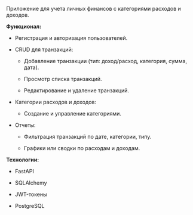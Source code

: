 Приложение для учета личных финансов с категориями расходов и доходов.

**Функционал:**

- Регистрация и авторизация пользователей.
    
- CRUD для транзакций:
    
    - Добавление транзакции (тип: доход/расход, категория, сумма, дата).
        
    - Просмотр списка транзакций.
        
    - Редактирование и удаление транзакций.
        
- Категории расходов и доходов:
    
    - Создание и управление категориями.
        
- Отчеты:
    
    - Фильтрация транзакций по дате, категории, типу.
        
    - Графики или сводки по расходам и доходам.
        

**Технологии:**

- FastAPI
    
- SQLAlchemy
    
- JWT-токены
    
- PostgreSQL
